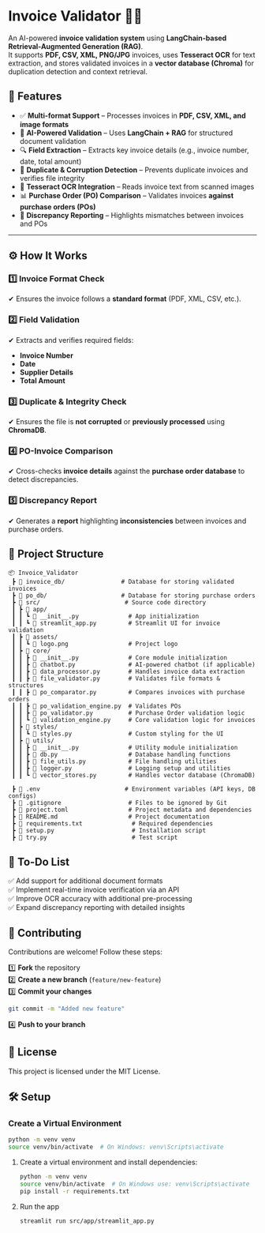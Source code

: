 # **Invoice Validator** 🧾✅  

An AI-powered **invoice validation system** using **LangChain-based Retrieval-Augmented Generation (RAG)**.  
It supports **PDF, CSV, XML, PNG/JPG** invoices, uses **Tesseract OCR** for text extraction, and stores validated invoices in a **vector database (Chroma)** for duplication detection and context retrieval.  

## 🚀 **Features**  

- ✅ **Multi-format Support** – Processes invoices in **PDF, CSV, XML, and image formats**  
- 🧠 **AI-Powered Validation** – Uses **LangChain + RAG** for structured document validation  
- 🔍 **Field Extraction** – Extracts key invoice details (e.g., invoice number, date, total amount)  
- 🛑 **Duplicate & Corruption Detection** – Prevents duplicate invoices and verifies file integrity  
- 📜 **Tesseract OCR Integration** – Reads invoice text from scanned images  
- 📊 **Purchase Order (PO) Comparison** – Validates invoices **against purchase orders (POs)**  
- 📌 **Discrepancy Reporting** – Highlights mismatches between invoices and POs  

---

## ⚙️ How It Works  

### 1️⃣ Invoice Format Check  
✔ Ensures the invoice follows a **standard format** (PDF, XML, CSV, etc.).  

### 2️⃣ Field Validation  
✔ Extracts and verifies required fields:  
   - **Invoice Number**  
   - **Date**  
   - **Supplier Details**  
   - **Total Amount**  

### 3️⃣ Duplicate & Integrity Check  
✔ Ensures the file is **not corrupted** or **previously processed** using **ChromaDB**.  

### 4️⃣ PO-Invoice Comparison  
✔ Cross-checks **invoice details** against the **purchase order database** to detect discrepancies.  

### 5️⃣ Discrepancy Report  
✔ Generates a **report** highlighting **inconsistencies** between invoices and purchase orders.  

## 📂 Project Structure  

```plaintext
📦 Invoice_Validator
 ┣ 📂 invoice_db/                # Database for storing validated invoices
 ┣ 📂 po_db/                     # Database for storing purchase orders
 ┣ 📂 src/                        # Source code directory
 ┃ ┣ 📂 app/
 ┃ ┃ ┗ 📜 __init__.py              # App initialization
 ┃ ┃ ┗ 📜 streamlit_app.py         # Streamlit UI for invoice validation
 ┃ ┣ 📂 assets/
 ┃ ┃ ┗ 📜 logo.png                 # Project logo
 ┃ ┣ 📂 core/
 ┃ ┃ ┣ 📜 __init__.py              # Core module initialization
 ┃ ┃ ┣ 📜 chatbot.py               # AI-powered chatbot (if applicable)
 ┃ ┃ ┣ 📜 data_processor.py        # Handles invoice data extraction
 ┃ ┃ ┣ 📜 file_validator.py        # Validates file formats & structures
 ┃ ┃ ┣ 📜 po_comparator.py         # Compares invoices with purchase orders
 ┃ ┃ ┣ 📜 po_validation_engine.py  # Validates POs
 ┃ ┃ ┣ 📜 po_validator.py          # Purchase Order validation logic
 ┃ ┃ ┗ 📜 validation_engine.py     # Core validation logic for invoices
 ┃ ┣ 📂 styles/
 ┃ ┃ ┗ 📜 styles.py                # Custom styling for the UI
 ┃ ┣ 📂 utils/
 ┃ ┃ ┣ 📜 __init__.py              # Utility module initialization
 ┃ ┃ ┣ 📜 db.py                    # Database handling functions
 ┃ ┃ ┣ 📜 file_utils.py            # File handling utilities
 ┃ ┃ ┣ 📜 logger.py                # Logging setup and utilities
 ┃ ┃ ┗ 📜 vector_stores.py         # Handles vector database (ChromaDB)

 ┣ 📜 .env                        # Environment variables (API keys, DB configs)
 ┣ 📜 .gitignore                   # Files to be ignored by Git
 ┣ 📜 project.toml                 # Project metadata and dependencies
 ┣ 📜 README.md                    # Project documentation
 ┣ 📜 requirements.txt              # Required dependencies
 ┣ 📜 setup.py                      # Installation script
 ┣ 📜 try.py                        # Test script
```

## 📝 To-Do List  
✅ Add support for additional document formats  
✅ Implement real-time invoice verification via an API  
✅ Improve OCR accuracy with additional pre-processing  
✅ Expand discrepancy reporting with detailed insights  

## 🤝 Contributing  
Contributions are welcome! Follow these steps:  

1️⃣ **Fork** the repository  
2️⃣ **Create a new branch** (`feature/new-feature`)  
3️⃣ **Commit your changes**  
   ```bash
   git commit -m "Added new feature"
   ```
4️⃣ **Push to your branch**

## 📜 License
This project is licensed under the MIT License.

## 🛠️ **Setup**  
### **Create a Virtual Environment**  

   ```bash
   python -m venv venv
   source venv/bin/activate  # On Windows: venv\Scripts\activate
   ```
1. Create a virtual environment and install dependencies:
   ```bash
   python -m venv venv
   source venv/bin/activate  # On Windows use: venv\Scripts\activate
   pip install -r requirements.txt
   ```
2. Run the app
   ```bash
   streamlit run src/app/streamlit_app.py
   ```
   
